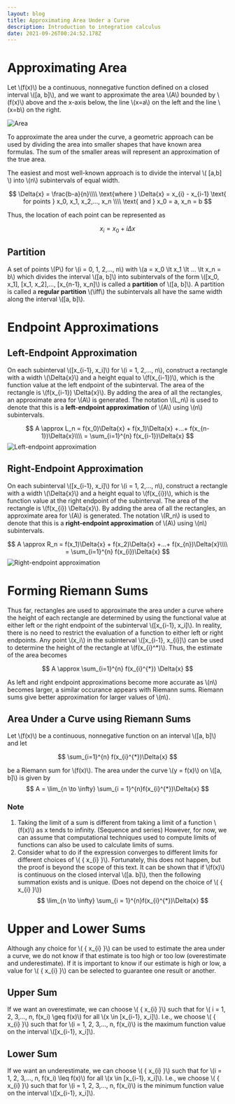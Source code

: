 ```yaml
---
layout: blog
title: Approximating Area Under a Curve
description: Introduction to integration calculus
date: 2021-09-26T00:24:52.178Z
---
```

# Approximating Area

Let \\(f(x)\\) be a continuous, nonnegative function defined on a closed interval \\([a, b]\\), and we want to approximate the area \\(A\\) bounded by \\(f(x)\\) above and the x-axis below, the line \\(x=a\\) on the left and the line \\(x=b\\) on the right. 

![Area](https://openstax.org/apps/archive/20210823.155019/resources/ece0643b4b0521f672d9c7d8671b95ed51418e9d "Area")

To approximate the area under the curve, a geometric approach can be used by dividing the area into smaller shapes that have known area formulas. The sum of the smaller areas will represent an approximation of the true area. 

The easiest and most well-known approach is to divide the interval \\( [a,b] \\) into \\(n\\) subintervals of equal width.

$$
\Delta{x} = \frac{b-a}{n}\\\\
\text{where } 
\Delta{x} = x_{i} - x_{i-1} \text{ for points } x_0, x_1, x_2,..., x_n \\\\
\text{ and } x_0 = a, x_n = b
$$

Thus, the location of each point can be represented as 

$$
x_i = x_0 + i\Delta{x}
$$


## Partition
A set of points \\(P\\) for \\(i = 0, 1, 2,..., n\\) with \\(a = x_0 \lt x_1 \lt ... \lt x_n = b\\) which divides the interval \\([a, b]\\) into subintervals of the form \\([x_0, x_1], [x_1, x_2],..., [x_{n-1}, x_n]\\) is called a **partition** of \\([a, b]\\). A partition is called a **regular partition** \\(\iff\\) the subintervals all have the same width along the interval \\([a, b]\\). 

# Endpoint Approximations 
## Left-Endpoint Approximation 
On each subinterval \\([x_{i-1}, x_i]\\) for \\(i = 1, 2,..., n\\), construct a rectangle with a width \\(\Delta{x}\\) and a height equal to \\(f(x_{i-1})\\), which is the function value at the left endpoint of the subinterval. The area of the rectangle is \\(f(x_{i-1}) \Delta{x}\\). By adding the area of all the rectangles, an approximate area for \\(A\\) is generated. The notation \\(L_n\\) is used to denote that this is a **left-endpoint approximation** of \\(A\\) using \\(n\\) subintervals. 

$$
A \approx L_n = f(x_0)\Delta{x} + f(x_1)\Delta{x} +...+ f(x_{n-1})\Delta{x}\\\\
= \sum_{i=1}^{n} f(x_{i-1})\Delta{x}
$$
![Left-endpoint approximation](https://openstax.org/apps/archive/20210823.155019/resources/b8744a12877aa8d817a700ae3dfddb5fbfc0f4b7 "Left-endpoint approximation")

## Right-Endpoint Approximation
On each subinterval \\([x_{i-1}, x_i]\\) for \\(i = 1, 2,..., n\\), construct a rectangle with a width \\(\Delta{x}\\) and a height equal to \\(f(x_{i})\\), which is the function value at the right endpoint of the subinterval. The area of the rectangle is \\(f(x_{i}) \Delta{x}\\). By adding the area of all the rectangles, an approximate area for \\(A\\) is generated. The notation \\(R_n\\) is used to denote that this is a **right-endpoint approximation** of \\(A\\) using \\(n\\) subintervals. 

$$
A \approx R_n = f(x_1)\Delta{x} + f(x_2)\Delta{x} +...+ f(x_{n})\Delta{x}\\\\
= \sum_{i=1}^{n} f(x_{i})\Delta{x}
$$
![Right-endpoint approximation](https://openstax.org/apps/archive/20210823.155019/resources/1beb274f0ec267d800c5850bb6540f4e54e44a15 "Right-endpoint approximation")

# Forming Riemann Sums
Thus far, rectangles are used to approximate the area under a curve where the height of each rectangle are determined by using the functional value at either left or the right endpoint of the subinterval \\([x_{i-1}, x_i]\\). In reality, there is no need to restrict the evaluation of a function to either left or right endpoints. Any point \\(x_i\\) in the subinterval \\([x_{i-1}, x_{i}]\\) can be used to determine the height of the rectangle at \\(f(x_{i}^*)\\). Thus, the estimate of the area becomes

$$
A \approx \sum_{i=1}^{n} f(x_{i}^{*}) \Delta{x}
$$

As left and right endpoint approximations become more accurate as \\(n\\) becomes larger, a similar occurance appears with Riemann sums. Riemann sums give better approximation for larger values of \\(n\\). 

## Area Under a Curve using Riemann Sums
Let \\(f(x)\\) be a continuous, nonnegative function on an interval \\([a, b]\\) and let 

$$
\sum_{i=1}^{n} f(x_{i}^{*})\Delta{x} 
$$

be a Riemann sum for \\(f(x)\\). The area under the curve \\(y = f(x)\\) on \\([a, b]\\) is given by 
$$
A = \lim_{n \to \infty} \sum_{i = 1}^{n}f(x_{i}^{*})\Delta{x}
$$

### Note
1. Taking the limit of a sum is different from taking a limit of a function \\(f(x)\\) as x tends to infinity. (Sequence and series) However, for now, we can assume that computational techniques used to compute limits of functions can also be used to calculate limits of sums. 
2. Consider what to do if the expression converges to different limits for different choices of \\( { x_{i} }\\). Fortunately, this does not happen, but the proof is beyond the scope of this text. It can be shown that if \\(f(x)\\) is continuous on the closed interval \\([a. b]\\), then the following summation exists and is unique. (Does not depend on the choice of \\( { x_{i} }\\))
$$
\lim_{n \to \infty} \sum_{i = 1}^{n}f(x_{i}^{*})\Delta{x}
$$ 

# Upper and Lower Sums 
Although any choice for \\( { x_{i} }\\) can be used to estimate the area under a curve, we do not know if that estimate is too high or too low (overestimate and underestimate). If it is important to know if our estimate is high or low, a value for \\( { x_{i} }\\) can be selected to guarantee one result or another. 

## Upper Sum
If we want an overestimate, we can choose \\( { x_{i} }\\) such that for \\( i = 1, 2, 3,..., n, f(x_i) \geq f(x)\\) for all \\(x \in [x_{i-1}, x_i]\\). I.e., we choose \\( { x_{i} }\\) such that for \\(i = 1, 2, 3,..., n, f(x_i)\\) is the maximum function value on the interval \\([x_{i-1}, x_i]\\). 

## Lower Sum
If we want an underestimate, we can choose \\( { x_{i} }\\) such that for \\(i = 1, 2, 3,..., n, f(x_i) \leq f(x)\\) for all \\(x \in [x_{i-1}, x_i]\\). I.e., we choose \\( { x_{i} }\\) such that for \\(i = 1, 2, 3,..., n, f(x_i)\\) is the minimum function value on the interval \\([x_{i-1}, x_i]\\). 


